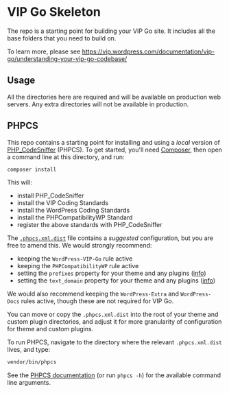 # VIP Go Skeleton

The repo is a starting point for building your VIP Go site. It includes all the base folders that you need to build on.

To learn more, please see https://vip.wordpress.com/documentation/vip-go/understanding-your-vip-go-codebase/

## Usage

All the directories here are required and will be available on production web servers. Any extra directories will not be available in production.

## PHPCS

This repo contains a starting point for installing and using a _local_ version of [PHP_CodeSniffer](https://github.com/squizlabs/PHP_CodeSniffer/) (PHPCS). To get started, you'll need [Composer](https://getcomposer.org/), then open a command line at this directory, and run:

```sh
composer install
```

This will:

 - install PHP_CodeSniffer
 - install the VIP Coding Standards
 - install the WordPress Coding Standards
 - install the PHPCompatibilityWP Standard
 - register the above standards with PHP_CodeSniffer

The [`.phpcs.xml.dist`](.phpcs.xml.dist) file contains a _suggested_ configuration, but you are free to amend this. We would strongly recommend:

 - keeping the `WordPress-VIP-Go` rule active
 - keeping the `PHPCompatibilityWP` rule active
 - setting the `prefixes` property for your theme and any plugins ([info](https://github.com/WordPress-Coding-Standards/WordPress-Coding-Standards/wiki/Customizable-sniff-properties#naming-conventions-prefix-everything-in-the-global-namespace))
 - setting the `text_domain` property for your theme and any plugins ([info](https://github.com/WordPress-Coding-Standards/WordPress-Coding-Standards/wiki/Customizable-sniff-properties#internationalization-setting-your-text-domain)) 
  
We would also recommend keeping the `WordPress-Extra` and `WordPress-Docs` rules active, though these are not required for VIP Go.

You can move or copy the `.phpcs.xml.dist` into the root of your theme and custom plugin directories, and adjust it for more granularity of configuration for theme and custom plugins.

To run PHPCS, navigate to the directory where the relevant `.phpcs.xml.dist` lives, and type:

```sh
vendor/bin/phpcs
```

See the [PHPCS documentation](https://github.com/squizlabs/PHP_CodeSniffer/wiki/Usage) (or run `phpcs -h`) for the available command line arguments.
